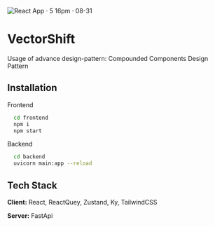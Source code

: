 ![React App · 5 16pm · 08-31](https://github.com/user-attachments/assets/fea861dc-8db2-434c-9d63-7ad8b82edde3)



# VectorShift

Usage of advance design-pattern: Compounded Components Design Pattern


## Installation

Frontend

```bash
  cd frontend
  npm i
  npm start
```

Backend

```bash
  cd backend
  uvicorn main:app --reload 
```  



## Tech Stack

**Client:** React, ReactQuey, Zustand, Ky,  TailwindCSS

**Server:** FastApi


